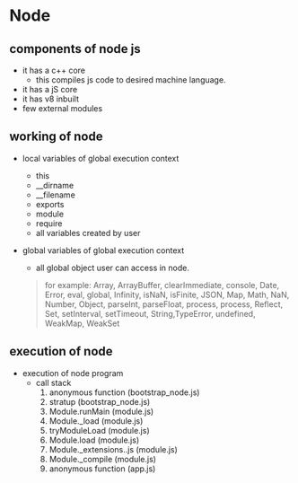 # Node

## components of node js

- it has a c++ core
  - this compiles js code to desired machine language.
- it has a jS core
- it has v8 inbuilt
- few external modules

## working of node

- local variables of global execution context
  - this
  - __dirname
  - __filename
  - exports
  - module
  - require
  - all variables created by user

- global variables of global execution context
  - all global object user can access in node.
  > for example: Array, ArrayBuffer, clearImmediate, console, Date, Error, eval, global, Infinity, isNaN, isFinite, JSON, Map, Math, NaN, Number, Object, parseInt, parseFloat, process, process, Reflect, Set, setInterval, setTimeout, String,TypeError, undefined, WeakMap, WeakSet

## execution of node

- execution of node program
  - call stack
    1. anonymous function (bootstrap_node.js)
    2. stratup (bootstrap_node.js)
    3. Module.runMain (module.js)
    4. Module._load (module.js)
    5. tryModuleLoad (module.js)
    6. Module.load (module.js)
    7. Module._extensions..js (module.js)
    8. Module._compile (module.js)
    9. anonymous function (app.js) 